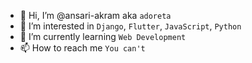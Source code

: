 - 👋 Hi, I’m @ansari-akram aka `adoreta`
- 👀 I’m interested in `Django`, `Flutter`, `JavaScript`, `Python`
- 🌱 I’m currently learning `Web Development`
- 📫 How to reach me `You can't`

<!---
ansari-akram/ansari-akram is a ✨ special ✨ repository because its `README.md` (this file) appears on your GitHub profile.
You can click the Preview link to take a look at your changes.
--->
